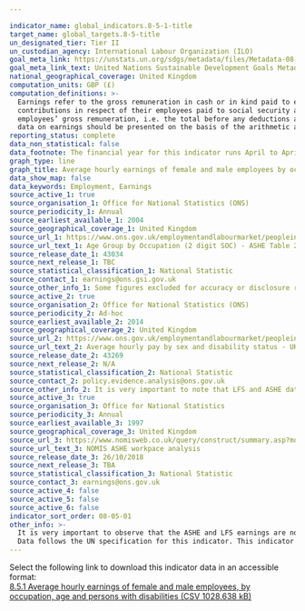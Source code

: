 ```yaml
---

indicator_name: global_indicators.8-5-1-title
target_name: global_targets.8-5-title
un_designated_tier: Tier II
un_custodian_agency: International Labour Organization (ILO)
goal_meta_link: https://unstats.un.org/sdgs/metadata/files/Metadata-08-05-01.pdf
goal_meta_link_text: United Nations Sustainable Development Goals Metadata (PDF 317 KB)
national_geographical_coverage: United Kingdom
computation_units: GBP (£)
computation_definitions: >-
  Earnings refer to the gross remuneration in cash or in kind paid to employees, as a rule at regular intervals, for time worked or work done together with remuneration for time not worked, such as annual vacation, other type of paid leave or holidays. Earnings exclude employers’
  contributions in respect of their employees paid to social security and pension schemes and also the benefits received by employees under these schemes. Earnings also exclude severance and termination pay. For international comparability purposes, statistics of earnings used relate to
  employees’ gross remuneration, i.e. the total before any deductions are made by the employer in respect of taxes, contributions of employees to social security and pension schemes, life insurance premiums, union dues and other obligations of employees. As stated in the indicator title,
  data on earnings should be presented on the basis of the arithmetic average of the hourly earnings of all employees.
reporting_status: complete
data_non_statistical: false
data_footnote: The financial year for this indicator runs April to April. The date on the X axis is the start of the financial year.
graph_type: line
graph_title: Average hourly earnings of female and male employees by occupation, age and persons with disabilities
data_show_map: false
data_keywords: Employment, Earnings
source_active_1: true
source_organisation_1: Office for National Statistics (ONS)
source_periodicity_1: Annual
source_earliest_available_1: 2004
source_geographical_coverage_1: United Kingdom
source_url_1: https://www.ons.gov.uk/employmentandlabourmarket/peopleinwork/earningsandworkinghours/datasets/agegroupbyoccupation2digitsocashetable20
source_url_text_1: Age Group by Occupation (2 digit SOC) - ASHE Table 20.5a
source_release_date_1: 43034
source_next_release_1: TBC
source_statistical_classification_1: National Statistic
source_contact_1: earnings@ons.gsi.gov.uk
source_other_info_1: Some figures excluded for accuracy or disclosure reasons - see source data. It is very important to note that LFS and ASHE data are nore directly comparable.
source_active_2: true
source_organisation_2: Office for National Statistics (ONS)
source_periodicity_2: Ad-hoc
source_earliest_available_2: 2014
source_geographical_coverage_2: United Kingdom
source_url_2: https://www.ons.gov.uk/employmentandlabourmarket/peopleinwork/earningsandworkinghours/adhocs/008588averagehourlypaybysexanddisabilitystatusukapril2013todecember2017
source_url_text_2: Average hourly pay by sex and disability status - UK, April 2013 to December 2017
source_release_date_2: 43269
source_next_release_2: N/A
source_statistical_classification_2: National Statistic
source_contact_2: policy.evidence.analysis@ons.gov.uk
source_other_info_2: It is very important to note that LFS and ASHE data are not directly comparable. LFS data covers working population in the age range 16 to 64.
source_active_3: true
source_organisation_3: Office for National Statistics
source_periodicity_3: Annual
source_earliest_available_3: 1997
source_geographical_coverage_3: United Kingdom
source_url_3: https://www.nomisweb.co.uk/query/construct/summary.asp?mode=construct&version=0&dataset=99
source_url_text_3: NOMIS ASHE workpace analysis
source_release_date_3: 26/10/2018
source_next_release_3: TBA
source_statistical_classification_3: National Statistic
source_contact_3: earnings@ons.gov.uk
source_active_4: false
source_active_5: false
source_active_6: false
indicator_sort_order: 08-05-01
other_info: >-
  It is very important to observe that the ASHE and LFS earnings are not directly comparable, and that LFS data is used to disaggregate by disability only because ASHE cannot be disaggregated by disability. The LFS data is based on the working population and covers age ranges 16 to 64.
  Data follows the UN specification for this indicator. This indicator has been identified in collaboration with topic experts.
---
```

Select the following link to download this indicator data in an accessible format:<br>[8.5.1 Average hourly earnings of female and male employees, by occupation, age and persons with disabilities (CSV 1028.638 kB)](https://sustainabledevelopment-uk.github.io/sdg-data/data/8-5-1.csv)